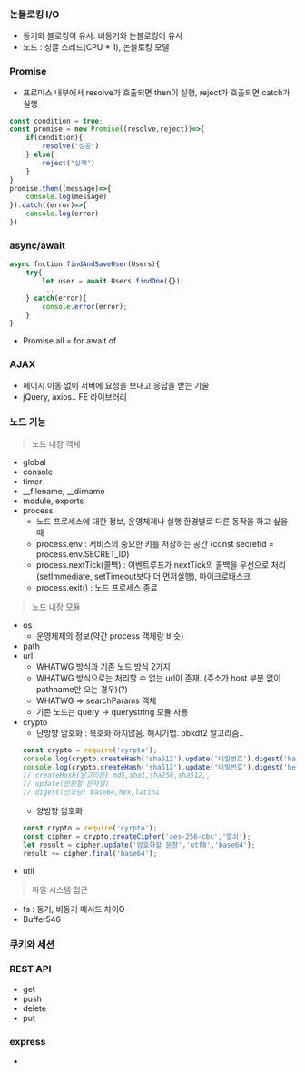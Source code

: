### 논블로킹 I/O
-  동기와 블로킹이 유사. 비동기와 논블로킹이 유사
- 노드 : 싱글 스레드(CPU * 1), 논블로킹 모델 

### Promise
- 프로미스 내부에서 resolve가 호출되면 then이 실행, reject가 호출되면 catch가 실행
```javascript
const condition = true;
const promise = new Promise((resolve,reject))=>{
    if(condition){
        resolve("성공")
    } else{
        reject("실패")
    }
}
promise.then((message)=>{
    console.log(message)
}).catch((error)=>{
    console.log(error)
})
```
### async/await
```javascript
async fnction findAndSaveUser(Users){
    try{
        let user = await Users.findOne({});
        ...
    } catch(error){
        console.error(error);
    }
}
```
- Promise.all = for await of
### AJAX
- 페이지 이동 없이 서버에 요청을 보내고 응답을 받는 기술
- jQuery, axios.. FE 라이브러리
### 노드 기능
> 노드 내장 객체 
- global
- console
- timer
- __filename, __dirname
- module, exports
- process
    - 노드 프로세스에 대한 정보, 운영체제나 실행 환경별로 다른 동작을 하고 싶을 때
    - process.env : 서비스의 중요한 키를 저장하는 공간 (const secretId = process.env.SECRET_ID)
    - process.nextTick(콜백) : 이벤트루프가 nextTick의 콜백을 우선으로 처리(setImmediate, setTimeout보다 더 먼저실행), 마이크로태스크
    - process.exit() : 노드 프로세스 종료         
> 노드 내장 모듈
- os 
    - 운영체제의 정보(약간 process 객체랑 비슷)
- path 
- url 
    - WHATWG 방식과 기존 노드 방식 2가지 
    - WHATWG 방식으로는 처리할 수 없는 url이 존재. (주소가 host 부분 없이 pathname만 오는 경우)(?)
    - WHATWG => searchParams 객체 
    - 기존 노드는 query -> querystring 모듈 사용 
- crypto 
    - 단방향 암호화 : 복호화 하지않음. 해시기법. pbkdf2 알고리즘..
    ```js
    const crypto = require('cyrpto');
    console.log(crypto.createHash('sha512').update('비밀번호').digest('base64'))
    console.log(crypto.createHash('sha512').update('비밀번호').digest('hex'))
    // createHash(알고리즘) md5,sha1,sha256,sha512,,
    // update(반환할 문자열)
    // digest(인코딩) base64,hex,latin1 
    ```
    - 양방향 암호화 
    ```js
    const crypto = require('cyrpto');
    const cipher = crypto.createCipher('aes-256-cbc','열쇠');
    let result = cipher.update('암호화할 문장','utf8','base64');
    result += cipher.final('base64');
    ```
- util
> 파일 시스템 접근
- fs : 동기, 비동기 메서드 차이O
- Buffer546
### 쿠키와 세션
### REST API
- get
- push
- delete
- put
### express
- 